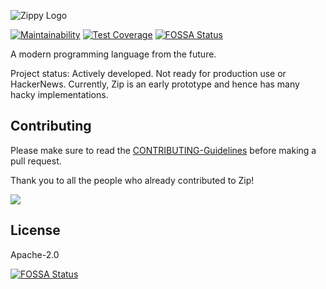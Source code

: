 ![Zippy Logo](https://raw.githubusercontent.com/zippy-lang/media/main/logo-128x128.png)

[![Maintainability](https://api.codeclimate.com/v1/badges/b33070899a04bf5a4173/maintainability)](https://codeclimate.com/github/zippy-lang/zippy/maintainability)
[![Test Coverage](https://api.codeclimate.com/v1/badges/b33070899a04bf5a4173/test_coverage)](https://codeclimate.com/github/zippy-lang/zippy/test_coverage)
[![FOSSA Status](https://app.fossa.com/api/projects/git%2Bgithub.com%2Fzippy-lang%2Fzippy.svg?type=shield)](https://app.fossa.com/projects/git%2Bgithub.com%2Fzippy-lang%2Fzippy?ref=badge_shield)

A modern programming language from the future.

Project status: Actively developed. Not ready for production use or HackerNews.
Currently, Zip is an early prototype and hence has many hacky implementations.

## Contributing

Please make sure to read the [CONTRIBUTING-Guidelines](https://github.com/zippy-lang/zippy/blob/main/CONTRIBUTING.md) before making a pull request.

Thank you to all the people who already contributed to Zip!

<a href="https://github.com/zippy-lang/zippy/graphs/contributors">
  <img src="https://contributors-img.firebaseapp.com/image?repo=zippy-lang/zippy" />
</a>

## License

Apache-2.0

[![FOSSA Status](https://app.fossa.com/api/projects/git%2Bgithub.com%2Fzippy-lang%2Fzippy.svg?type=large)](https://app.fossa.com/projects/git%2Bgithub.com%2Fzippy-lang%2Fzippy?ref=badge_large)

